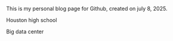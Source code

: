 This is my personal blog page for Github, created on july 8, 2025.

Houston high school

Big data center
